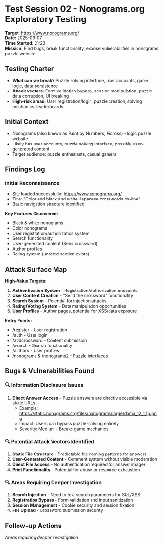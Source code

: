 # Test Session 02 - Nonograms.org Exploratory Testing

**Target:** https://www.nonograms.org/  
**Date:** 2025-09-07  
**Time Started:** 21:23  
**Mission:** Find bugs, break functionality, expose vulnerabilities in nonograms puzzle website

## Testing Charter
- **What can we break?** Puzzle solving interface, user accounts, game logic, data persistence
- **Attack vectors:** Form validation bypass, session manipulation, puzzle data corruption, UI breaking
- **High-risk areas:** User registration/login, puzzle creation, solving mechanics, leaderboards

## Initial Context
- Nonograms (also known as Paint by Numbers, Picross) - logic puzzle website
- Likely has user accounts, puzzle solving interface, possibly user-generated content
- Target audience: puzzle enthusiasts, casual gamers

## Findings Log

### Initial Reconnaissance
- Site loaded successfully: https://www.nonograms.org/
- Title: "Color and black and white Japanese crosswords on-line"
- Basic navigation structure identified

**Key Features Discovered:**
- Black & white nonograms
- Color nonograms  
- User registration/authorization system
- Search functionality
- User-generated content (Send crossword)
- Author profiles
- Rating system (unrated section exists)

## Attack Surface Map

**High-Value Targets:**
1. **Authentication System** - Registration/Authorization endpoints
2. **User Content Creation** - "Send the crossword" functionality
3. **Search System** - Potential for injection attacks
4. **Rating/Voting System** - Data manipulation opportunities
5. **User Profiles** - Author pages, potential for XSS/data exposure

**Entry Points:**
- /register - User registration
- /auth - User login
- /addcrossword - Content submission
- /search - Search functionality
- /authors - User profiles
- /nonograms & /nonograms2 - Puzzle interfaces

## Bugs & Vulnerabilities Found

### 🔍 Information Disclosure Issues
1. **Direct Answer Access** - Puzzle answers are directly accessible via static URLs
   - Example: https://static.nonograms.org/files/nonograms/large/doma_12_1_1p.png
   - Impact: Users can bypass puzzle-solving entirely
   - Severity: Medium - Breaks game mechanics

### 🔍 Potential Attack Vectors Identified
1. **Static File Structure** - Predictable file naming patterns for answers
2. **User-Generated Content** - Comment system without visible moderation
3. **Direct File Access** - No authentication required for answer images
4. **Print Functionality** - Potential for abuse or resource exhaustion

### 🔍 Areas Requiring Deeper Investigation
1. **Search Injection** - Need to test search parameters for SQL/XSS
2. **Registration Bypass** - Form validation and input sanitization
3. **Session Management** - Cookie security and session fixation
4. **File Upload** - Crossword submission security

## Follow-up Actions
*Areas requiring deeper investigation*
